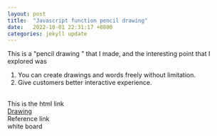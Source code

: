 ```yaml
---
layout: post
title:  "Javascript function pencil drawing"
date:   2022-10-01 22:31:17 +0800
categories: jekyll update
---
```

This is a "pencil drawing " that I made, and the interesting point that I explored was
<br>
1. You can create drawings and words freely without limitation.
2. Give customers better interactive experience.
<br>
This is the html link
<br>
<a href="https://silvia312488492.github.io/drawing/index.html">Drawing</a>
<br>
Reference link
<br>
<a herf="https://www.adobe.com/creativecloud/video/discover/whiteboard-animation.html">white board</a>

[jekyll-docs]: https://jekyllrb.com/docs/home
[jekyll-gh]:   https://github.com/jekyll/jekyll
[jekyll-talk]: https://talk.jekyllrb.com/
